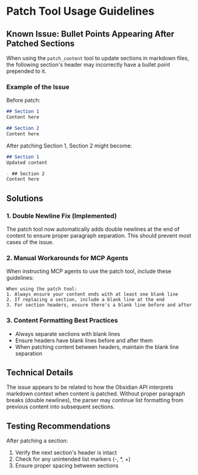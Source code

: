 # Patch Tool Usage Guidelines

## Known Issue: Bullet Points Appearing After Patched Sections

When using the `patch_content` tool to update sections in markdown files, the following section's header may incorrectly have a bullet point prepended to it.

### Example of the Issue
Before patch:
```markdown
## Section 1
Content here

## Section 2
Content here
```

After patching Section 1, Section 2 might become:
```markdown
## Section 1
Updated content

- ## Section 2
Content here
```

## Solutions

### 1. Double Newline Fix (Implemented)
The patch tool now automatically adds double newlines at the end of content to ensure proper paragraph separation. This should prevent most cases of the issue.

### 2. Manual Workarounds for MCP Agents
When instructing MCP agents to use the patch tool, include these guidelines:

```
When using the patch tool:
1. Always ensure your content ends with at least one blank line
2. If replacing a section, include a blank line at the end
3. For section headers, ensure there's a blank line before and after
```

### 3. Content Formatting Best Practices
- Always separate sections with blank lines
- Ensure headers have blank lines before and after them
- When patching content between headers, maintain the blank line separation

## Technical Details
The issue appears to be related to how the Obsidian API interprets markdown context when content is patched. Without proper paragraph breaks (double newlines), the parser may continue list formatting from previous content into subsequent sections.

## Testing Recommendations
After patching a section:
1. Verify the next section's header is intact
2. Check for any unintended list markers (-, *, +)
3. Ensure proper spacing between sections